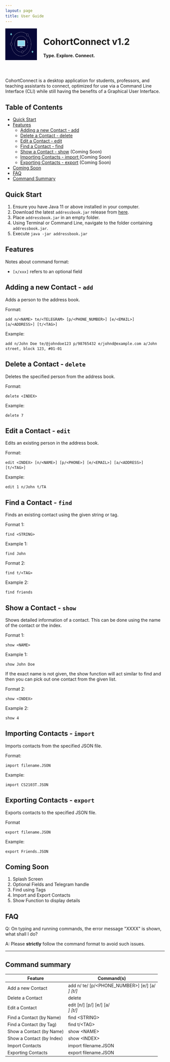 ```yaml
---
layout: page
title: User Guide
---
```


<img src = "https://github.com/AY2122S1-CS2103T-T10-1/tp/blob/master/docs/images/logo.jpeg?raw=true" align = "left" width="100" height="100" style="margin-right: 20px">
<div>
  
  <h1> CohortConnect v1.2 </h1>
  
  <b> Type. Explore. Connect. </b>
  
</div>

<br><br>

CohortConnect is a desktop application for students, professors, and teaching assistants to connect, optimized for use via a Command Line Interface (CLI) while still having the benefits of a Graphical User Interface.

## Table of Contents
 - [Quick Start](#QuickStart)
 - [Features](#Features)
    - [Adding a new Contact - add](#Add)
    - [Delete a Contact - delete](#Delete)
    - [Edit a Contact - edit](#Edit)
    - [Find a Contact - find](#Find)
    - [Show a Contact - show](#Show) (Coming Soon)
    - [Importing Contacts - import ](#Import) (Coming Soon)
    - [Exporting Contacts - export](#Export) (Coming Soon)
  - [Coming Soon](#ComingSoon)
  - [FAQ](#FAQ)
  - [Command Summary](#CommandSummary)


<h2 id = "QuickStart"> </h2>

## Quick Start

1. Ensure you have Java 11 or above installed in your computer.
2. Download the latest `addressbook.jar`  release from [here](https://github.com/AY2122S1-CS2103T-T10-1/tp/releases).
3. Place `addressbook.jar` in an empty folder.
4. Using Terminal or Command Line, navigate to the folder containing `addressbook.jar`.
5. Execute `java -jar addressbook.jar`


<h2 id = "Features"> </h2>

## Features

Notes about command format:

- `[x/xxx]` refers to an optional field

<h3 id = "Add"> </h3>

## Adding a new Contact - `add`

Adds a person to the address book.

Format:

```
add n/<NAME> te/<TELEGRAM> [p/<PHONE_NUMBER>] [e/<EMAIL>] [a/<ADDRESS>] [t/<TAG>]
```

Example:

```
add n/John Doe te/@johndoe123 p/98765432 e/johnd@example.com a/John street, block 123, #01-01
```

<h3 id = "Delete"> </h3>

## Delete a Contact - `delete`

Deletes the specified person from the address book.

Format:

```
delete <INDEX>
```

Example:

```
delete 7
```

<h3 id = "Edit"> </h3>

## Edit a Contact - `edit`

Edits an existing person in the address book.

Format: 

```
edit <INDEX> [n/<NAME>] [p/<PHONE>] [e/<EMAIL>] [a/<ADDRESS>] [t/<TAG>]
```

Example:

```
edit 1 n/John t/TA
```

<h3 id = "Find"> </h3>

## Find a Contact - `find`

Finds an existing contact using the given string or tag.

Format 1: 

```
find <STRING>
```

Example 1:

```
find John
```

Format 2: 

```
find t/<TAG>
```

Example 2:

```
find friends
```

<h3 id = "Show"> </h3>

## Show a Contact - `show`

Shows detailed information of a contact. This can be done using the name of the contact or the index.

Format 1: 

```
show <NAME>
```

Example 1:

```
show John Doe
```

If the exact name is not given, the show function will act similar to find and then you can pick out one contact from the given list.

Format 2: 

```
show <INDEX>
```

Example 2:

```
show 4
```

<h3 id = "Import"> </h3>

## Importing Contacts - `import`

Imports contacts from the specified JSON file.

Format:

```
import filename.JSON
```

Example:

```
import CS2103T.JSON
```

<h3 id = "Export"> </h3>

## Exporting Contacts - `export`

Exports contacts to the specified JSON file.

Format

```
export filename.JSON
```

Example:

```
export Friends.JSON
```

<h2 id = "ComingSoon"> </h2>

## Coming Soon

1. Splash Screen
2. Optional Fields and Telegram handle
3. Find using Tags
4. Import and Export Contacts 
5. Show Function to display details

<h2 id = "FAQ"> </h2>

## FAQ

Q: On typing and running commands, the error message "XXXX" is shown, what shall I do?

A: Please **strictly** follow the command format to avoid such issues.

--------------------------------------------------------------------------------------------------------------------

<h2 id = "CommandSummary"> </h2>

## Command summary

| Feature | Command(s) |
| ------ | ------ |
| Add a new Contact | add n/<NAME> te/<TELEGRAM> [p/<PHONE_NUMBER>] [e/<EMAIL>] [a/<ADDRESS>] [t/<TAG>] |
| Delete a Contact | delete <INDEX> |
| Edit a Contact | edit <INDEX> [n/<NAME>] [p/<PHONE>] [e/<EMAIL>] [a/<ADDRESS>] [t/<TAG>] |
| Find a Contact (by Name) | find \<STRING> |
| Find a Contact (by Tag) | find t/\<TAG> |
| Show a Contact (by Name)| show \<NAME> |
| Show a Contact (by Index) | show \<INDEX> |
| Import Contacts | import filename.JSON |
| Exporting Contacts | export filename.JSON |
